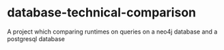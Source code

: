 # database-technical-comparison
A project which comparing runtimes on queries on a neo4j database and a postgresql database
